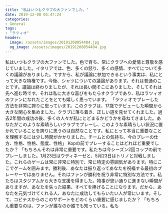 ```yaml
---
title: "私はいつもクラブの大ファンでした。"
date: 2019-12-08 05:47:24
categories:
- General
tags:
- "ラツィオ"
header:
  image: /assets/images/20191208054404.jpg
  og_image: /assets/images/20191208054404.jpg
---
```


私はいつもクラブの大ファンでした。色で育ち、常にクラブへの愛情と尊敬を感じていました。イタリアでは、色、多くの怒り、多くの感情、すべてについて多くの議論がありました。ですから、私が議論に参加できるという事実は、私にとって大きな特権です。今後、シャツについての議論があります。それは普通のことです。議論は終わりましたが、それは長い間そこにありました、そしてそれは先へ進む時です。それは私に大きな喜びをもたらすクラブであり、私はラツィオのファンになれたことをとても嬉しく思っています。 「ラツィオでプレーした方法を非常に誇りに思っています。このクラブは、17歳でデビューした瞬間から大きな関心を集めました。クラブに落ち着き、正しい道を見せてくれました。過去2年間の成功の後、多くの人々が私にとどまるかどうかを尋ねてきました。あなたがこのような素晴らしいクラブでプレーし、このような素晴らしい状況に置かれていることを誇りに思うのは自然なことです。私にとって本当に重要なことを理解するには少し時間がかかりました。チームとの気持ち、今のプレーの仕方、性格、性格、態度、性格」 Kopの前でプレーすることはどれほど重要でしたか？ 「もちろんそれは非常に重要です。私たちは今シーズン2回コップの前でプレーしました。1月23日はウディネーゼと、5月23日はトリノと対戦しました。これらのゲームは常に非常に特別で、常に特定の雰囲気があります。特にここでゲームを囲みます。勝利後、あなたは振り返ってあなたを祝福する最初のプレーヤーではありません。それはファンが勝利を祝う非常に特別な方法です。私たちはスタジアムから大きな支援を得ました。物事が思い通りに進まない瞬間がありますが、あなたを失った結果、すべてを捧げることになります。だから、あなたを元気づけてくれる人、あなたに成功してもらいたい人が常にいます。そして、コピテスからのこのサポートをどのくらい重要に感じましたか？ 「もちろん重要なのは、ファンが誰なのか誰でも知っている。私も
